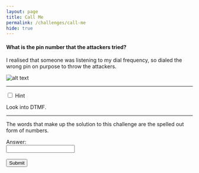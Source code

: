 ```yaml
---
layout: page
title: Call Me
permalink: /challenges/call-me
hide: true
---
```


#### What is the pin number that the attackers tried?

I realised that someone was listening to my dial frequency, so dialed the wrong pin on purpose to throw the attackers.

![alt text][dialfreq]

[dialfreq]: /assets/img/dialfreq.png "Dial Frequency"

<!-- Answer - FOUR_FIVE_ZERO_SEVEN -->

---

<div class="wrap-collapsible">
  <input id="collapsible" class="toggle" type="checkbox">
  <label for="collapsible" class="lbl-toggle">Hint</label>
  <div class="collapsible-content">
    <div class="content-inner">
      <p>
        Look into DTMF.
      </p>
    </div>
  </div>
</div>

---

The words that make up the solution to this challenge are the spelled out form
of numbers.

<form>
    <label for="answer">Answer:</label><br>
    <input type="text" id="submission" name="submission"><br><br>
    <input type="submit" value="Submit" onclick="javascript:checkAnswer('call-me', document.getElementById('submission').value)">
</form>
